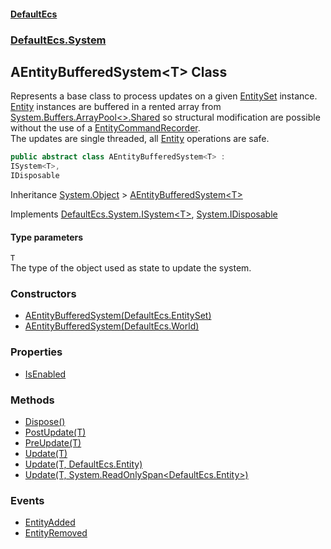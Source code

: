 #### [DefaultEcs](./index.md 'index')
### [DefaultEcs.System](./DefaultEcs-System.md 'DefaultEcs.System')
## AEntityBufferedSystem&lt;T&gt; Class
Represents a base class to process updates on a given [EntitySet](./DefaultEcs-EntitySet.md 'DefaultEcs.EntitySet') instance.  
[Entity](./DefaultEcs-Entity.md 'DefaultEcs.Entity') instances are buffered in a rented array from [System.Buffers.ArrayPool&lt;&gt;.Shared](https://docs.microsoft.com/en-us/dotnet/api/System.Buffers.ArrayPool-1.Shared 'System.Buffers.ArrayPool`1.Shared') so structural modification are possible without the use of a [EntityCommandRecorder](./DefaultEcs-Command-EntityCommandRecorder.md 'DefaultEcs.Command.EntityCommandRecorder').  
The updates are single threaded, all [Entity](./DefaultEcs-Entity.md 'DefaultEcs.Entity') operations are safe.  
```C#
public abstract class AEntityBufferedSystem<T> :
ISystem<T>,
IDisposable
```
Inheritance [System.Object](https://docs.microsoft.com/en-us/dotnet/api/System.Object 'System.Object') &gt; [AEntityBufferedSystem&lt;T&gt;](./DefaultEcs-System-AEntityBufferedSystem-T-.md 'DefaultEcs.System.AEntityBufferedSystem&lt;T&gt;')  

Implements [DefaultEcs.System.ISystem&lt;](./DefaultEcs-System-ISystem-T-.md 'DefaultEcs.System.ISystem&lt;T&gt;')[T](#DefaultEcs-System-AEntityBufferedSystem-T--T 'DefaultEcs.System.AEntityBufferedSystem&lt;T&gt;.T')[&gt;](./DefaultEcs-System-ISystem-T-.md 'DefaultEcs.System.ISystem&lt;T&gt;'), [System.IDisposable](https://docs.microsoft.com/en-us/dotnet/api/System.IDisposable 'System.IDisposable')  
#### Type parameters
<a name='DefaultEcs-System-AEntityBufferedSystem-T--T'></a>
`T`  
The type of the object used as state to update the system.  
  
### Constructors
- [AEntityBufferedSystem(DefaultEcs.EntitySet)](./DefaultEcs-System-AEntityBufferedSystem-T--AEntityBufferedSystem(DefaultEcs-EntitySet).md 'DefaultEcs.System.AEntityBufferedSystem&lt;T&gt;.AEntityBufferedSystem(DefaultEcs.EntitySet)')
- [AEntityBufferedSystem(DefaultEcs.World)](./DefaultEcs-System-AEntityBufferedSystem-T--AEntityBufferedSystem(DefaultEcs-World).md 'DefaultEcs.System.AEntityBufferedSystem&lt;T&gt;.AEntityBufferedSystem(DefaultEcs.World)')
### Properties
- [IsEnabled](./DefaultEcs-System-AEntityBufferedSystem-T--IsEnabled.md 'DefaultEcs.System.AEntityBufferedSystem&lt;T&gt;.IsEnabled')
### Methods
- [Dispose()](./DefaultEcs-System-AEntityBufferedSystem-T--Dispose().md 'DefaultEcs.System.AEntityBufferedSystem&lt;T&gt;.Dispose()')
- [PostUpdate(T)](./DefaultEcs-System-AEntityBufferedSystem-T--PostUpdate(T).md 'DefaultEcs.System.AEntityBufferedSystem&lt;T&gt;.PostUpdate(T)')
- [PreUpdate(T)](./DefaultEcs-System-AEntityBufferedSystem-T--PreUpdate(T).md 'DefaultEcs.System.AEntityBufferedSystem&lt;T&gt;.PreUpdate(T)')
- [Update(T)](./DefaultEcs-System-AEntityBufferedSystem-T--Update(T).md 'DefaultEcs.System.AEntityBufferedSystem&lt;T&gt;.Update(T)')
- [Update(T, DefaultEcs.Entity)](./DefaultEcs-System-AEntityBufferedSystem-T--Update(T_DefaultEcs-Entity).md 'DefaultEcs.System.AEntityBufferedSystem&lt;T&gt;.Update(T, DefaultEcs.Entity)')
- [Update(T, System.ReadOnlySpan&lt;DefaultEcs.Entity&gt;)](./DefaultEcs-System-AEntityBufferedSystem-T--Update(T_System-ReadOnlySpan-DefaultEcs-Entity-).md 'DefaultEcs.System.AEntityBufferedSystem&lt;T&gt;.Update(T, System.ReadOnlySpan&lt;DefaultEcs.Entity&gt;)')
### Events
- [EntityAdded](./DefaultEcs-System-AEntityBufferedSystem-T--EntityAdded.md 'DefaultEcs.System.AEntityBufferedSystem&lt;T&gt;.EntityAdded')
- [EntityRemoved](./DefaultEcs-System-AEntityBufferedSystem-T--EntityRemoved.md 'DefaultEcs.System.AEntityBufferedSystem&lt;T&gt;.EntityRemoved')
